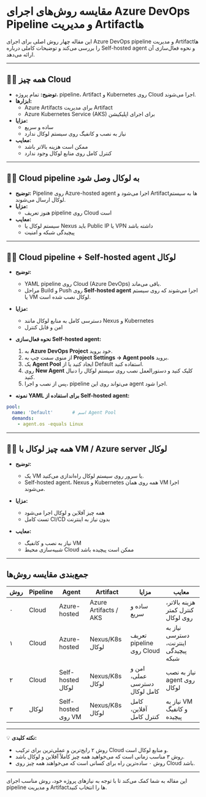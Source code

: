 # مقایسه روش‌های اجرای Azure DevOps Pipeline و مدیریت Artifactها

این مقاله چهار روش اصلی برای اجرای Azure DevOps pipeline و مدیریت Artifactها را بررسی می‌کند و توضیحات کاملی درباره Self-hosted agent و نحوه فعال‌سازی آن ارائه می‌دهد.

---

## ۰️⃣ همه چیز Cloud

- **توضیح:** تمام پروژه، pipeline، Artifact و Kubernetes روی Cloud اجرا می‌شوند.
- **ابزارها:**
  - Azure Artifacts برای مدیریت Artifact
  - Azure Kubernetes Service (AKS) برای اجرای اپلیکیشن
- **مزایا:**
  - ساده و سریع
  - نیاز به نصب و کانفیگ روی سیستم لوکال ندارد
- **معایب:**
  - ممکن است هزینه بالاتر باشد
  - کنترل کامل روی منابع لوکال وجود ندارد

---

## ۱️⃣ Cloud pipeline به لوکال وصل شود

- **توضیح:** Pipeline روی Azure-hosted agent اجرا می‌شود و Artifactها به سیستم لوکال ارسال می‌شوند.
- **مزایا:**
  - هنوز تعریف pipeline روی Cloud است
- **معایب:**
  - سیستم لوکال یا Nexus باید Public IP یا VPN داشته باشد
  - پیچیدگی شبکه و امنیت

---

## ۲️⃣ Cloud pipeline + Self-hosted agent لوکال

- **توضیح:**
  - YAML pipeline روی Cloud (Azure DevOps) باقی می‌ماند.
  - مراحل Build و Push روی **Self-hosted agent** اجرا می‌شوند که روی سیستم یا VM لوکال نصب شده است.

- **مزایا:**
  - دسترسی کامل به منابع لوکال مانند Nexus و Kubernetes
  - امن و قابل کنترل

- **نحوه فعال‌سازی Self-hosted agent:**
  1. به **Azure DevOps Project** خود بروید.
  2. از منوی سمت چپ به **Project Settings → Agent pools** بروید.
  3. یک **Agent Pool** ایجاد کنید یا از Default استفاده کنید.
  4. روی **New Agent** کلیک کنید و دستورالعمل نصب روی سیستم لوکال را دنبال کنید.
  5. پس از نصب و اجرا، pipeline می‌تواند روی این agent اجرا شود.

- **نمونه YAML برای استفاده از Self-hosted agent:**

```yaml
pool:
  name: 'Default'       # اسم Agent Pool
  demands:
    - agent.os -equals Linux
```

---

## ۳️⃣ همه چیز لوکال با VM / Azure server لوکال

- **توضیح:**
  - یک VM یا سرور روی سیستم لوکال راه‌اندازی می‌کنید.
  - Self-hosted agent، Nexus و Kubernetes همه روی همان VM اجرا می‌شوند.

- **مزایا:**
  - همه چیز آفلاین و لوکال اجرا می‌شود
  - تست کامل CI/CD بدون نیاز به اینترنت

- **معایب:**
  - نیاز به نصب و کانفیگ VM
  - شبیه‌سازی محیط Cloud ممکن است پیچیده باشد

---

## جمع‌بندی مقایسه روش‌ها

| روش | Pipeline | Agent | Artifact | مزایا | معایب |
|-----|---------|-------|----------|-------|-------|
| ۰ | Cloud | Azure-hosted | Azure Artifacts / AKS | ساده و سریع | هزینه بالاتر، کنترل کمتر روی لوکال |
| ۱ | Cloud | Azure-hosted | Nexus/K8s لوکال | تعریف pipeline روی Cloud | نیاز به دسترسی اینترنت، پیچیدگی شبکه |
| ۲ | Cloud | Self-hosted لوکال | Nexus/K8s لوکال | امن و عملی، دسترسی کامل لوکال | نیاز به نصب agent روی لوکال |
| ۳ | لوکال | Self-hosted روی VM | Nexus/K8s لوکال | کامل آفلاین، کنترل کامل | نیاز به VM و کانفیگ پیچیده |

---

💡 **نکته کلیدی:**
- روش ۲ رایج‌ترین و عملی‌ترین برای ترکیب Cloud و منابع لوکال است.
- روش ۳ مناسب زمانی است که می‌خواهید همه چیز کاملاً آفلاین و لوکال باشد.
- روش ۰ ساده‌ترین راه برای کسانی است که می‌خواهند همه چیز روی Cloud باشد.

---

این مقاله به شما کمک می‌کند تا با توجه به نیازهای پروژه خود، روش مناسب اجرای pipeline و مدیریت Artifactها را انتخاب کنید.

